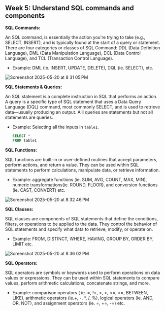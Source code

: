 <h2>Week 5: Understand SQL commands and components</h2>

<b>SQL Commands:</b>
<p>An SQL command, is essentially the action you're trying to take (e.g., SELECT, INSERT), and is typically found at the start of a query or statement. There are four categories or classes of SQL Command: DDL (Data Definition Language), DML (Data Manipulation Language), DCL (Data Control Language), and TCL (Transaction Control Language). 
</p>
<ul><li>Example: DML (ie. INSERT, UPDATE, DELETE), DQL (ie. SELECT), etc.</li></ul>

![Screenshot 2025-05-20 at 8 31 05 PM](https://github.com/user-attachments/assets/43639ac5-8b4b-40eb-85de-9059724566cb)

<b>SQL Statements & Queries:</b>
<p>An SQL statement is a complete instruction in SQL that performs an action. A query is a specific type of SQL statement that uses a Data Query Language (DQL) command, most commonly SELECT, and is used to retrieve data—usually producing an output. Alll queries are statements but not all statements are queries.</p> 

<ul><li>Example: Selecting all the inputs in <code>table1</code>.
  
```sql
SELECT *
FROM table1
```
</li></ul>

<b>SQL Functions:</b>
<p>SQL functions are built-in or user-defined routines that accept parameters, perform actions, and return a value. They can be used within SQL statements to perform calculations, manipulate data, or retrieve information.</p>
<ul><li>Example: aggregate functions (ie. SUM, AVG, COUNT, MAX, MIN), numeric transformations(ie. ROUND, FLOOR), and conversion functions (ie. CAST, CONVERT) etc.</li></ul>

![Screenshot 2025-05-20 at 8 32 46 PM](https://github.com/user-attachments/assets/f86d8b3e-bdbf-452e-b1ba-4e153039c93e)


<b>SQL Clauses:</b>
<p>SQL clauses are components of SQL statements that define the conditions, filters, or operations to be applied to the data. They control the behavior of SQL statements and specify what data to retrieve, modify, or operate on.</p>
<ul><li>Example: FROM, DISTINCT, WHERE, HAVING, GROUP BY, ORDER BY, LIMIT etc. </li></ul>

![Screenshot 2025-05-20 at 8 36 02 PM](https://github.com/user-attachments/assets/27f3c716-a71b-461e-9869-453c70bae40c)


<b>SQL Operators:</b>
<p>SQL operators are symbols or keywords used to perform operations on data values or expressions. They can be used within SQL statements to compare values, perform arithmetic calculations, concatenate strings, and more.</p>
<ul><li>Example: comparison operators ( ie. =, !=, <, >, <=, >=, BETWEEN, LIKE), arithmetic operators (ie.+, -, *, /, %), logical operators (ie. AND, OR, NOT), and assignment operators (ie. =, +=, -=) etc.</li></ul>

